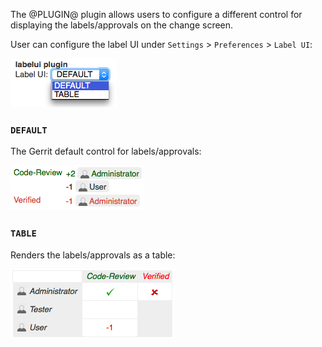 The @PLUGIN@ plugin allows users to configure a different control for
displaying the labels/approvals on the change screen.

User can configure the label UI under `Settings` > `Preferences` >
`Label UI`:

![PreferencesScreenshot](images/preferences.png)

### `DEFAULT`

The Gerrit default control for labels/approvals:

![DefaultApprovalsScreenshot](images/default-approvals.png)

### `TABLE`

Renders the labels/approvals as a table:

![ApprovalTableScreenshot](images/approval-table.png)
